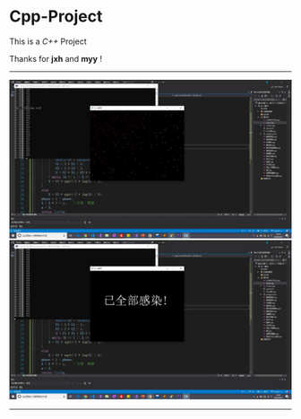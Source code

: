 # Cpp-Project
This is a *C++* Project

Thanks for **jxh** and **myy** !

---

![程序运行中](https://github.com/Du-Shanghai/Cpp-Project/blob/master/img/%E7%A8%8B%E5%BA%8F%E8%BF%90%E8%A1%8C%E4%B8%AD.jpg)
![程序结束](https://github.com/Du-Shanghai/Cpp-Project/blob/master/img/%E7%A8%8B%E5%BA%8F%E7%BB%93%E6%9D%9F.jpg)

---
